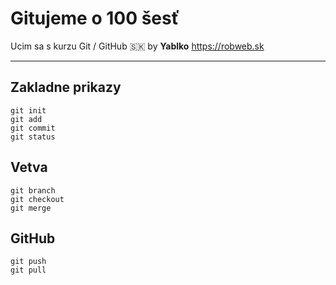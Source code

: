 # Gitujeme o 100 šesť

Ucim sa s kurzu Git / GitHub 🇸🇰 by **Yablko** https://robweb.sk

---
## Zakladne prikazy
``` 
git init
git add
git commit
git status
``` 
## Vetva
```
git branch
git checkout
git merge
```
## GitHub
```
git push
git pull
```